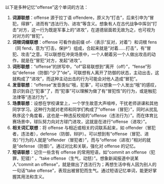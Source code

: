 以下是多种记忆“offense”这个单词的方法：
1. **词源联想**：offense 源于拉丁语 offendere，原义为“打击”，后来引申为“冒犯，得罪”，进而有“违法行为、进攻”等含义。想象有人在古代战争中挥剑“打击”对方，这一行为既是军事上的“进攻”，在道德层面若无故为之，也可视为对对方的“冒犯”。
2. **词根词缀联想**：offense 可看作由前缀 of-（表示“反对，对着”）和词根 fens（同 fend，意为“打击，保护”）组成，合起来就是“对着……打击”，有“冒犯、攻击”之意。可以联想在冲突场景中，一个人朝着另一个人做出攻击的动作，就是在“冒犯”对方，发起“进攻”。
3. **词形联想**：“offense”的拼写中，“of”容易联想到“离开（off）”，“fense”形似“defense（防御）”少了“de”。可联想有人离开了防御的状态，主动出击，这就构成了“进攻”，而这种主动出击的行为可能会对他人造成“冒犯”。
4. **发音联想**：“offense”发音类似“哦，犯事”，可以想象一个人发出“哦”的感叹，意识到自己“犯事”了，而“犯事”可以理解为做了有“冒犯性”的行为，或是触犯法律等“违法行为”。
5. **场景联想**：设想在学校课堂上，一个学生故意大声喧哗，干扰老师讲课和其他同学学习。这种行为就对老师和同学们构成了“offense（冒犯）”，同时从扰乱秩序这个角度看，这也是一种违反校规的“offense（违法行为）”。而在体育比赛场景中，球队努力向对方球门进攻，这就是在进行“offense（进攻）”。
6. **相关词汇联想**：将 offense 与相近或相关的词联系起来，如 offender（冒犯者，违法者），defense（防御，辩护）。可以想到有“offense（冒犯、进攻）”行为的人就是“offender（冒犯者）”，而与“offense（进攻）”相对的就是“defense（防御）”。通过对比和关联，强化对 offense 的记忆。
7. **短语联想**：记住一些含有 offense 的常用短语，如“commit an offense（犯罪，犯错）” ，“take offense（生气，动怒）”。想象新闻报道中说某人“commit an offense”，就是做出了违法行为；再想生活中有人因为别人的一句话“take offense”，表现出被冒犯而生气。通过短语记忆单词，能更好掌握其用法和含义。 